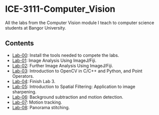 # ICE-3111-Computer_Vision

All the labs from the Computer Vision module I teach to computer science students at Bangor University.

## Contents

- [Lab-00](../../../tree/main/Labs/Lab-00): Install the tools needed to compete the labs.
- [Lab-01](../../../tree/main/Labs/Lab-01): Image Analysis Using ImageJ/Fiji.
- [Lab-02](../../../tree/main/Labs/Lab-02): Further Image Analysis Using ImageJ/Fiji.
- [Lab-03](../../../tree/main/Labs/Lab-03): Introduction to OpenCV in C/C++ and Python, and Point Operators.
- [Lab-04](../../../tree/main/Labs/Lab-04): Finish Lab 3.
- [Lab-05](../../../tree/main/Labs/Lab-05): Introduction to Spatial Filtering: Application to image sharpening.
- [Lab-06](../../../tree/main/Labs/Lab-06): Background subtraction and motion detection.
- [Lab-07](../../../tree/main/Labs/Lab-07): Motion tracking.
- [Lab-08](../../../tree/main/Labs/Lab-08): Panorama stitching.
